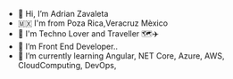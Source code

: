 - 👋 Hi, I’m Adrian Zavaleta
- 🇲🇽 I'm from Poza Rica,Veracruz Mèxico
- 🎵 I'm Techno Lover and Traveller 🗺️✈️
- 👀 I’m Front End Developer..
- 🌱 I’m currently learning Angular, NET Core, Azure, AWS, CloudComputing, DevOps,

<!---
Zavcorp/Zavcorp is a ✨ special ✨ repository because its `README.md` (this file) appears on your GitHub profile.
You can click the Preview link to take a look at your changes.
--->
